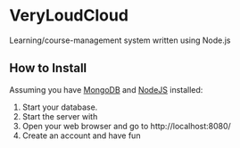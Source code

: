 # VeryLoudCloud
Learning/course-management system written using Node.js

## How to Install
Assuming you have [MongoDB](https://www.mongodb.org/) and [NodeJS](https://nodejs.org/) installed:

1. Start your database.
2. Start the server with
3. Open your web browser and go to http://localhost:8080/
4. Create an account and have fun

